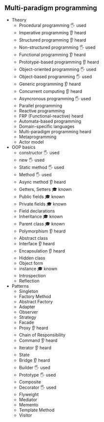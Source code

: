 ## Multi-paradigm programming

- Theory
  - Procedural programming 🖐️ used
  - Imperative programming 👂 heard
  - Structured programming 👂 heard
  - Non-structured programming 🖐️ used
  - Functional programming 👂 heard
  - Prototype-based programming  👂 heard
  - Object-oriented programming 🖐️ used
  - Object-based programming 🖐️ used
  - Generic programming 👂 heard
  - Concurrent computing 👂 heard
  - Asyncronous programming 🖐️ used
  - Parallel programming
  - Reactive programming
  - FRP (Functional-reactive)  heard
  - Automata-based programming
  - Domain-specific languages
  - Multi-paradigm programming  heard
  - Metaprogramming
  - Actor model
- OOP basics
  - constructor 🖐️ used
  - new 🖐️ used
  - Static method 🖐️ used
  - Method 🖐️ used
  - Async method 👂 heard
  - Getters, Setters 🎓 known
  - Public fields 🎓 known
  - Private fields 🎓 known
  - Field declarations
  - Inheritance 🎓 known
  - Parent class 🎓 known
  - Polymorphism 👂 heard
  - Abstract class
  - Interface 👂 heard
  - Encapsulation 👂 heard
  - Hidden class
  - Object form
  - instance 🎓 known
  - Introspection
  - Reflection
- Patterns
  - Singleton
  - Factory Method
  - Abstract Factory
  - Adapter
  - Observer
  - Strategy
  - Facade
  - Proxy 👂 heard
  - Chain of Responsibility
  - Command 👂 heard
  - Iterator 👂 heard
  - State
  - Bridge 👂 heard
  - Builder 🖐️ used
  - Prototype 🖐️ used
  - Composite
  - Decorator 🖐️ used
  - Flyweight
  - Mediator
  - Memento
  - Template Method
  - Visitor
